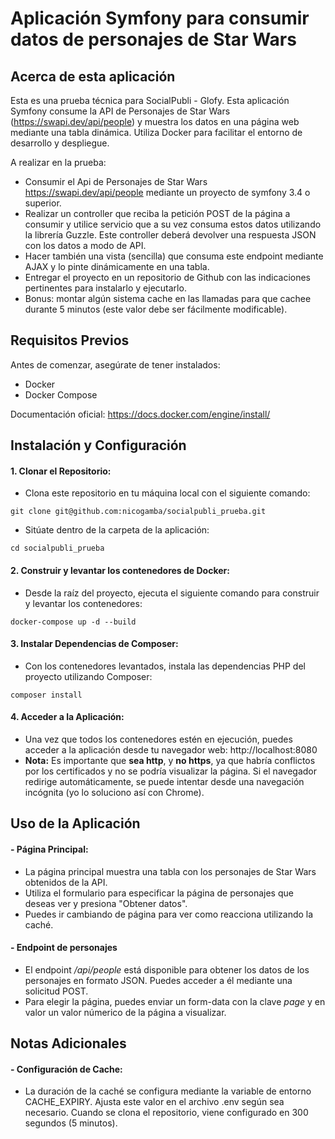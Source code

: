 # Aplicación Symfony para consumir datos de personajes de Star Wars

## Acerca de esta aplicación
Esta es una prueba técnica para SocialPubli - Glofy.
Esta aplicación Symfony consume la API de Personajes de Star Wars (https://swapi.dev/api/people) y muestra los datos en una página web mediante una tabla dinámica. Utiliza Docker para facilitar el entorno de desarrollo y despliegue.

A realizar en la prueba:
- Consumir el Api de Personajes de Star Wars https://swapi.dev/api/people mediante un proyecto de symfony 3.4 o superior.
- Realizar un controller que reciba la petición POST de la página a consumir y utilice servicio que a su vez consuma estos datos utilizando la librería Guzzle. Este controller deberá devolver una respuesta JSON con los datos a modo de API.
- Hacer también una vista (sencilla) que consuma este endpoint mediante AJAX y lo pinte dinámicamente en una tabla.
- Entregar el proyecto en un repositorio de Github con las indicaciones pertinentes para instalarlo y ejecutarlo.
- Bonus: montar algún sistema cache en las llamadas para que cachee durante 5 minutos (este valor debe ser fácilmente modificable).

## Requisitos Previos

Antes de comenzar, asegúrate de tener instalados:

- Docker
- Docker Compose

Documentación oficial: https://docs.docker.com/engine/install/

## Instalación y Configuración

#### 1. Clonar el Repositorio:
- Clona este repositorio en tu máquina local con el siguiente comando:
```
git clone git@github.com:nicogamba/socialpubli_prueba.git
```
- Sitúate dentro de la carpeta de la aplicación:
```
cd socialpubli_prueba
```

#### 2. Construir y levantar los contenedores de Docker:
- Desde la raíz del proyecto, ejecuta el siguiente comando para construir y levantar los contenedores:

```
docker-compose up -d --build
```

#### 3. Instalar Dependencias de Composer:
- Con los contenedores levantados, instala las dependencias PHP del proyecto utilizando Composer:

```
composer install
```

#### 4. Acceder a la Aplicación:
- Una vez que todos los contenedores estén en ejecución, puedes acceder a la aplicación desde tu navegador web: http://localhost:8080
- **Nota:** Es importante que **sea http**, y **no https**, ya que habría conflictos por los certificados y no se podría visualizar la página. Si el navegador redirige automáticamente, se puede intentar desde una navegación incógnita (yo lo soluciono así con Chrome).

## Uso de la Aplicación
#### - Página Principal:
- La página principal muestra una tabla con los personajes de Star Wars obtenidos de la API.
- Utiliza el formulario para especificar la página de personajes que deseas ver y presiona "Obtener datos".
- Puedes ir cambiando de página para ver como reacciona utilizando la caché.

#### - Endpoint de personajes
- El endpoint */api/people* está disponible para obtener los datos de los personajes en formato JSON. Puedes acceder a él mediante una solicitud POST.
- Para elegir la página, puedes enviar un form-data con la clave *page* y en valor un valor númerico de la página a visualizar.

## Notas Adicionales
#### - Configuración de Cache:
- La duración de la caché se configura mediante la variable de entorno CACHE_EXPIRY. Ajusta este valor en el archivo .env según sea necesario. Cuando se clona el repositorio, viene configurado en 300 segundos (5 minutos).

